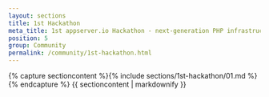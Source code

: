 ```yaml
---
layout: sections
title: 1st Hackathon
meta_title: 1st appserver.io Hackathon - next-generation PHP infrastructure
position: 5
group: Community
permalink: /community/1st-hackathon.html
---
```


<section class="grey">
<div class="container">
{% capture sectioncontent %}{% include sections/1st-hackathon/01.md %}{% endcapture %}
{{ sectioncontent | markdownify }}
</div>
</section>
